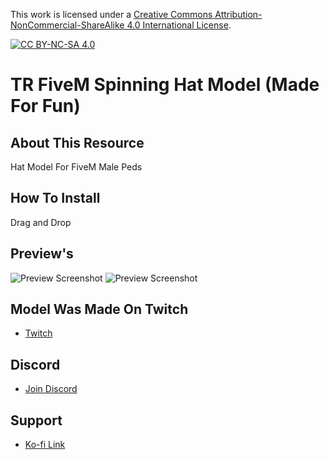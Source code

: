 This work is licensed under a [Creative Commons Attribution-NonCommercial-ShareAlike 4.0
International License][cc-by-nc-sa].

[![CC BY-NC-SA 4.0][cc-by-nc-sa-image]][cc-by-nc-sa]

[cc-by-nc-sa]: http://creativecommons.org/licenses/by-nc-sa/4.0/
[cc-by-nc-sa-image]: https://licensebuttons.net/l/by-nc-sa/4.0/88x31.png
[cc-by-nc-sa-shield]: https://img.shields.io/badge/License-CC%20BY--NC--SA%204.0-lightgrey.svg

# TR FiveM Spinning Hat Model (Made For Fun)

## About This Resource
Hat Model For FiveM Male Peds

## How To Install
Drag and Drop

## Preview's
![Preview Screenshot](https://i.imgur.com/4RuuPMH.jpeg)
![Preview Screenshot](https://i.imgur.com/pmGa3oG.png)

## Model Was Made On Twitch
- [Twitch](https://twitch.tv/trclassic_)

## Discord
- [Join Discord](https://discord.gg/T2xX5WwmEX)

## Support
- [Ko-fi Link](https://ko-fi.com/trclassic)
